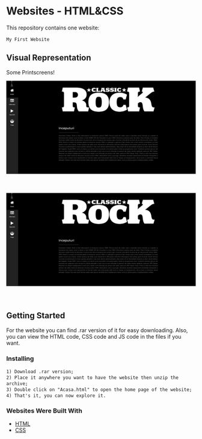 # Websites - HTML&CSS
This repository contains one website:
```
My First Website
```

## Visual Representation
Some Printscreens! 

![alt text](https://github.com/Piciorus-Ovidiu-Mihai/Photos/blob/master/website1.PNG)<br/><br/><br/>

![alt text](https://github.com/Piciorus-Ovidiu-Mihai/Photos/blob/master/website1.PNG)<br/><br/><br/>

## Getting Started
For the website you can find .rar version of it for easy downloading. Also, you can view the HTML code, CSS code and JS code in the files if you want.

### Installing
```
1) Download .rar version;
2) Place it anywhere you want to have the website then unzip the archive;
3) Double click on "Acasa.html" to open the home page of the website;
4) That's it, you can now explore it.
```
### Websites Were Built With
* [HTML](https://www.google.com/search?q=html&oq=html&aqs=chrome.0.69i59l2j69i60l3j69i65.768j0j7&sourceid=chrome&ie=UTF-8)
* [CSS](https://www.google.com/search?sxsrf=ACYBGNSz1WHUZbgp0l2NWNmRDcTBvcbCzQ%3A1572193551722&ei=D8W1XcjoK9GX8gKbtZigCA&q=css&oq=css&gs_l=psy-ab.3..35i39i19j35i39j0i67l8.6036.6267..6508...0.3..0.97.283.3......0....1..gws-wiz.......0i71j0j0i131.FUFupdOrTc4&ved=0ahUKEwiIrKyx7bzlAhXRi1wKHZsaBoQQ4dUDCAs&uact=5)

